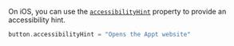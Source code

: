 On iOS, you can use the [`accessibilityHint`](https://developer.apple.com/documentation/objectivec/nsobject/1615093-accessibilityhint) property to provide an accessibility hint.

```swift
button.accessibilityHint = "Opens the Appt website"
```
